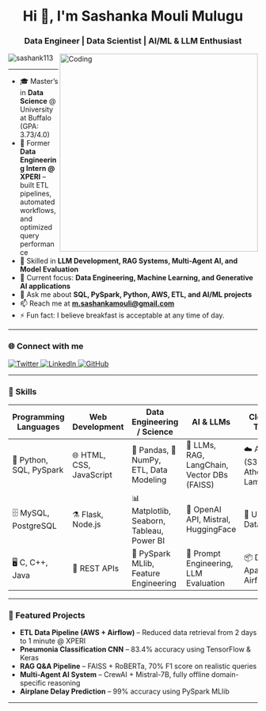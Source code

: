 <h1 align="center">Hi 👋, I'm Sashanka Mouli Mulugu</h1>
<h3 align="center">Data Engineer | Data Scientist | AI/ML & LLM Enthusiast</h3>
<img align="right" alt="Coding" width="400" src="https://cdn.dribbble.com/users/1708816/screenshots/15637256/media/f9826f0af8a49462f048262a8502035b.gif">

<p align="left">
  <img src="https://komarev.com/ghpvc/?username=sashank113&label=Profile%20views&color=0e75b6&style=flat" alt="sashank113" />
</p>

---

- 🎓 Master’s in **Data Science** @ University at Buffalo (GPA: 3.73/4.0)  
- 💼 Former **Data Engineering Intern @ XPERI** – built ETL pipelines, automated workflows, and optimized query performance  
- 🤖 Skilled in **LLM Development, RAG Systems, Multi-Agent AI, and Model Evaluation**  
- 🔭 Current focus: **Data Engineering, Machine Learning, and Generative AI applications**  
- 💬 Ask me about **SQL, PySpark, Python, AWS, ETL, and AI/ML projects**  
- 📫 Reach me at **m.sashankamouli@gmail.com**  
- ⚡ Fun fact: I believe breakfast is acceptable at any time of day.  

---

<h3 align="left">🌐 Connect with me</h3>
<p align="left">
    <a href="https://twitter.com/m_sashanka" target="_blank">
      <img src="https://img.shields.io/twitter/follow/m_sashanka?logo=twitter&style=for-the-badge" alt="Twitter">
    </a>
    <a href="https://linkedin.com/in/sashankmulugu" target="_blank">
      <img src="https://img.shields.io/badge/LinkedIn-Connect-blue?style=for-the-badge&logo=linkedin" alt="LinkedIn">
    </a>
    <a href="https://github.com/sashank113" target="_blank">
      <img src="https://img.shields.io/github/followers/sashank113?logo=github&style=for-the-badge" alt="GitHub">
    </a>
</p>

---

<h3 align="left">🚀 Skills</h3>

| **Programming Languages** | **Web Development**         | **Data Engineering / Science**       | **AI & LLMs**                           | **Cloud & Tools**        |
|---------------------------|-----------------------------|---------------------------------------|------------------------------------------|--------------------------|
| 🐍 Python, SQL, PySpark   | 🌐 HTML, CSS, JavaScript     | 🐼 Pandas, 🐍 NumPy, ETL, Data Modeling | 🤖 LLMs, RAG, LangChain, Vector DBs (FAISS) | ☁️ AWS (S3, Athena, Lambda) |
| 🗄️ MySQL, PostgreSQL      | ⚗️ Flask, Node.js            | 📊 Matplotlib, Seaborn, Tableau, Power BI | 🧠 OpenAI API, Mistral, HuggingFace       | 🐧 Ubuntu, Databricks     |
| 🖥️ C, C++, Java           | 🔗 REST APIs                 | 🧮 PySpark MLlib, Feature Engineering | 🧪 Prompt Engineering, LLM Evaluation    | 📦 Docker, Apache Airflow |

---

<h3 align="left">📌 Featured Projects</h3>

- **ETL Data Pipeline (AWS + Airflow)** – Reduced data retrieval from 2 days to 1 minute @ XPERI  
- **Pneumonia Classification CNN** – 83.4% accuracy using TensorFlow & Keras  
- **RAG Q&A Pipeline** – FAISS + RoBERTa, 70% F1 score on realistic queries  
- **Multi-Agent AI System** – CrewAI + Mistral-7B, fully offline domain-specific reasoning  
- **Airplane Delay Prediction** – 99% accuracy using PySpark MLlib  

---
